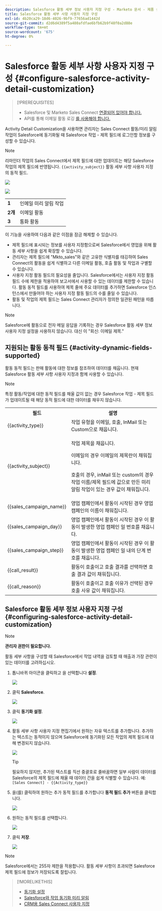 ```yaml
---
description: Salesforce 활동 세부 정보 사용자 지정 구성 - Marketo 문서 - 제품 설명서
title: Salesforce 활동 세부 사항 사용자 지정 구성
exl-id: 4b20ca29-18d6-4026-9bf9-77656ad1442d
source-git-commit: d2d6d4389f5a480afdfae6bfb62b9f48f0a2d88e
workflow-type: tm+mt
source-wordcount: '675'
ht-degree: 0%

---
```


# Salesforce 활동 세부 사항 사용자 지정 구성 {#configure-salesforce-activity-detail-customization}

>[!PREREQUISITES]
>
>* Salesforce 및 Marketo Sales Connect [연결되어 있어야 합니다.](/help/marketo/product-docs/marketo-sales-connect/crm/salesforce-integration/connect-your-sales-connect-account-to-salesforce.md)
>* API를 통해 이메일 활동 로깅 [를 사용해야 합니다.](/help/marketo/product-docs/marketo-sales-connect/crm/salesforce-integration/salesforce-sync-settings.md)


Activity Detail Customization을 사용하면 관리자는 Sales Connect 활동/미리 알림 작업이 Salesforce에 동기화될 때 Salesforce 작업 - 제목 필드에 로그인할 정보를 구성할 수 있습니다.

>[!NOTE]
>
>리마인더 작업의 Sales Connect에서 제목 필드에 대한 업데이트는 해당 Salesforce 작업의 제목 필드에 반영됩니다. `{{activity_subject}}` 활동 세부 사항 사용자 지정의 동적 필드.

![](assets/configure-salesforce-activity-detail-customization-1.png)

![](assets/configure-salesforce-activity-detail-customization-2.png)

<table>
 <tr>
  <td><strong>1</td>
  <td>인메일 미리 알림 작업</td>
 </tr>
 <tr>
  <td><strong>2개</td>
  <td>이메일 활동</td>
 </tr>
 <tr>
  <td><strong>3</td>
  <td>통화 활동</td>
 </tr>
</table>

이 기능을 사용하여 다음과 같은 이점을 잠금 해제할 수 있습니다.

* 제목 필드에 표시되는 정보를 사용자 지정함으로써 Salesforce에서 영업을 위해 활동 세부 사항을 쉽게 확장할 수 있습니다.
* 관리자는 제목 필드에 &quot;Mkto_sales&quot;와 같은 고유한 식별자를 태깅하여 Sales Connect의 활동을 쉽게 식별하고 다른 이메일 활동, 호출 활동 및 작업과 구별할 수 있습니다.
* 사용자 지정 활동 필드의 필요성을 줄입니다. Salesforce에서는 사용자 지정 활동 필드 수에 제한을 적용하여 보고서에서 사용할 수 있는 데이터를 제한할 수 있습니다. 활동 동적 필드를 사용하여 제목 줄에 주요 데이터를 추가하면 Salesforce 인스턴스에서 만들어야 하는 사용자 지정 활동 필드의 수를 줄일 수 있습니다.
* 활동 및 작업의 제목 필드는 Sales Connect 관리자가 정의한 일관된 패턴을 따릅니다.

>[!NOTE]
>
>Salesforce에 활동으로 전자 메일 응답을 기록하는 경우 Salesforce 활동 세부 정보 사용자 지정 설정을 사용하지 않습니다. 대신 이 &quot;회신: 이메일 제목.&quot;

## 지원되는 활동 동적 필드 {#activity-dynamic-fields-supported}

활동 동적 필드는 판매 활동에 대한 정보를 참조하여 데이터를 채웁니다. 현재 Salesforce 활동 세부 사항 사용자 지정과 함께 사용할 수 있습니다.

>[!NOTE]
>
>특정 활동/작업에 대한 동적 필드를 채울 값이 없는 경우 Salesforce 작업 - 제목 필드가 업데이트될 때 해당 동적 필드에 대한 데이터를 채우지 않습니다.

<table>
 <tr>
  <th>필드</th>
  <th>설명</th>
 </tr>
 <tr>
  <td>{{activity_type}}</td>
  <td>작업 유형을 이메일, 호출, InMail 또는 Custom으로 채웁니다.</td>
 </tr>
 <tr>
  <td>{{activity_subject}}</td>
  <td><p>작업 제목을 채웁니다.</p>
      <p>이메일의 경우 이메일의 제목란이 채워집니다.</p>
      <p>호출의 경우, inMail 또는 custom의 경우 작업 이름/제목 필드에 값으로 만든 미리 알림 작업이 있는 경우 값이 채워집니다.</p></td>
 </tr>
 <tr>
  <td>{{sales_campaign_name}}</td>
  <td>영업 캠페인에서 활동이 시작된 경우 영업 캠페인의 이름이 채워집니다.</td>
 </tr>
 <tr>
  <td>{{sales_campaign_day}}</td>
  <td>영업 캠페인에서 활동이 시작된 경우 이 활동이 발생한 영업 캠페인 일 번호를 채웁니다.</td>
 </tr>
 <tr>
  <td>{{sales_campaign_step}}</td>
  <td>영업 캠페인에서 활동이 시작된 경우 이 활동이 발생한 영업 캠페인 일 내의 단계 번호를 채웁니다.</td>
 </tr>
 <tr>
  <td>{{call_result}}</td>
  <td>활동이 호출이고 호출 결과를 선택하면 호출 결과 값이 채워집니다.</td>
 </tr>
 <tr>
  <td>{{call_reason}}</td>
  <td>활동이 호출이고 호출 이유가 선택된 경우 호출 사유 값이 채워집니다.</td>
 </tr>
</table>

## Salesforce 활동 세부 정보 사용자 지정 구성 {#configuring-salesforce-activity-detail-customization}

>[!NOTE]
>
>**관리자 권한이 필요합니다.**

활동 세부 사항을 구성할 때 Salesforce에서 작업 내역을 검토할 때 매출과 가장 관련이 있는 데이터를 고려하십시오.

1. 톱니바퀴 아이콘을 클릭하고 을 선택합니다 **설정**.

   ![](assets/configure-salesforce-activity-detail-customization-3.png)

1. 클릭 **Salesforce**.

   ![](assets/configure-salesforce-activity-detail-customization-4.png)

1. 클릭 **동기화 설정**.

   ![](assets/configure-salesforce-activity-detail-customization-5.png)

1. 활동 세부 사항 사용자 지정 편집기에서 원하는 자유 텍스트를 추가합니다. 추가하는 텍스트는 동적이지 않으며 Salesforce에 동기화된 모든 작업의 제목 필드에 대해 변경되지 않습니다.

   ![](assets/configure-salesforce-activity-detail-customization-6.png)

   >[!TIP]
   >
   >필요하지 않지만, 추가된 텍스트를 직선 중괄호로 줄바꿈하면 일부 사람이 데이터를 Salesforce의 제목 필드에 채울 때 데이터 간을 쉽게 식별할 수 있습니다. 예: `[Sales Connect] - {{Activity_type}}`

1. 을(를) 클릭하여 원하는 추가 동적 필드를 추가합니다 **동적 필드 추가** 버튼을 클릭합니다.

   ![](assets/configure-salesforce-activity-detail-customization-7.png)

1. 원하는 동적 필드를 선택합니다.

   ![](assets/configure-salesforce-activity-detail-customization-8.png)

1. 클릭 **저장**.

   ![](assets/configure-salesforce-activity-detail-customization-9.png)

>[!NOTE]
>
>Salesforce에서는 255자 제한을 적용합니다. 활동 세부 사항이 초과되면 Salesforce 제목 필드에 정보가 저장되도록 잘립니다.

>[!MORELIKETHIS]
>
>* [동기화 설정](/help/marketo/product-docs/marketo-sales-connect/crm/salesforce-integration/salesforce-sync-settings.md)
>* [Salesforce와 작업 동기화 미리 알림](/help/marketo/product-docs/marketo-sales-connect/tasks/reminder-task-sync-with-salesforce.md)
>* [CRM용 Sales Connect 사용자 지정](/help/marketo/product-docs/marketo-sales-connect/crm/salesforce-customization/sales-connect-customizations-for-crm.md)

